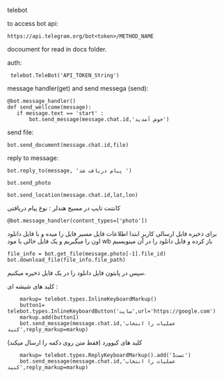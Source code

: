 
telebot


to access bot api:
````
https://api.telegram.org/bot<token>/METHOD_NAME
````

docoument for read in docs folder.

 auth:
````
 telebot.TeleBot('API_TOKEN_String')
````
 message handler(get) and send messega (send):
 ````
 @bot.message_handler()
def send_wellcome(message):
    if message.text == 'start' :
        bot.send_message(message.chat.id,'خوش آمدید')
````
send file:
````
bot.send_document(message.chat.id,file)
````
reply to message:
````
bot.reply_to(message, 'پیام دریافت شد ')
````


````
bot.send_photo
````
````
bot.send_location(message.chat.id,lat,lon)
````
کانتنت تایپ در مسیج هندلر : نوع پیام دریافتی 
````
@bot.message_handler(content_types=['photo'])
````
برای ذخیره فایل ارسالی کاربر ابتدا اطلاعات فایل مسیر فایل را میده و با فایل دانلود اون را میگیریم و یک فایل خالی با مود wb باز کرده و فایل دانلود را در آن مینویسیم
````
file_info = bot.get_file(message.photo[-1].file_id)
bot.download_file(file_info.file_path)
````
سپس در پایتون فایل دانلود را در یک فایل ذخیره میکنیم.


کلید های شیشه ای :
````
    markup= telebot.types.InlineKeyboardMarkup()
    button1= telebot.types.InlineKeyboardButton('سایت',url='https://google.com')
    markup.add(button1)
    bot.send_message(message.chat.id,'عملیات را انتخاب کنید',reply_markup=markup)
````
 

کلید های کیوورد
(فقط متن روی دکمه را ارسال میکند)
````
    markup= telebot.types.ReplyKeyboardMarkup().add('تست1')
    bot.send_message(message.chat.id,'عملیات را انتخاب کنید',reply_markup=markup)
````
